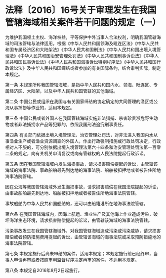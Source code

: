 # 法释〔2016〕16号关于审理发生在我国管辖海域相关案件若干问题的规定（一）

<!-- INFO END -->

为维护我国领土主权、海洋权益，平等保护中外当事人合法权利，明确我国管辖海域的司法管辖与法律适用，根据《中华人民共和国领海及毗连区法》《中华人民共和国专属经济区和大陆架法》《中华人民共和国刑法》《中华人民共和国出境入境管理法》《中华人民共和国治安管理处罚法》《中华人民共和国刑事诉讼法》《中华人民共和国民事诉讼法》《中华人民共和国海事诉讼特别程序法》《中华人民共和国行政诉讼法》及中华人民共和国缔结或者参加的有关国际条约，结合审判实际，制定本规定。

第一条 本规定所称我国管辖海域，是指中华人民共和国内水、领海、毗连区、专属经济区、大陆架，以及中华人民共和国管辖的其他海域。

第二条 中国公民或组织在我国与有关国家缔结的协定确定的共同管理的渔区或公海从事捕捞等作业的，适用本规定。

第三条 中国公民或者外国人在我国管辖海域实施非法猎捕、杀害珍贵濒危野生动物或者非法捕捞水产品等犯罪的，依照我国刑法追究刑事责任。

第四条 有关部门依据出境入境管理法、治安管理处罚法，对非法进入我国内水从事渔业生产或者渔业资源调查的外国人，作出行政强制措施或行政处罚决定，行政相对人不服的，可分别依据出境入境管理法第六十四条和治安管理处罚法第一百零二条的规定，向有关机关申请复议或向有管辖权的人民法院提起行政诉讼。

第五条 因在我国管辖海域内发生海损事故，请求损害赔偿提起的诉讼，由管辖该海域的海事法院、事故船舶最先到达地的海事法院、船舶被扣押地或者被告住所地海事法院管辖。

因在公海等我国管辖海域外发生海损事故，请求损害赔偿在我国法院提起的诉讼，由事故船舶最先到达地、船舶被扣押地或者被告住所地海事法院管辖。

事故船舶为中华人民共和国船舶的，还可以由船籍港所在地海事法院管辖。

第六条 在我国管辖海域内，因海上航运、渔业生产及其他海上作业造成污染，破坏海洋生态环境，请求损害赔偿提起的诉讼，由管辖该海域的海事法院管辖。

污染事故发生在我国管辖海域外，对我国管辖海域造成污染或污染威胁，请求损害赔偿或者预防措施费用提起的诉讼，由管辖该海域的海事法院或采取预防措施地的海事法院管辖。

第七条 本规定施行后尚未审结的案件，适用本规定；本规定施行前已经终审，当事人申请再审或者按照审判监督程序决定再审的案件，不适用本规定。

第八条 本规定自2016年8月2日起施行。